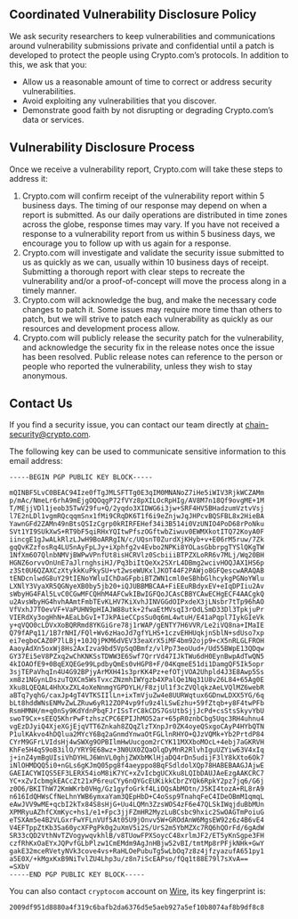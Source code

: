 ## Coordinated Vulnerability Disclosure Policy
We ask security researchers to keep vulnerabilities and communications around vulnerability submissions private and confidential until a patch is developed to protect the people using Crypto.com’s protocols. In addition to this, we ask that you:

- Allow us a reasonable amount of time to correct or address security vulnerabilities.
- Avoid exploiting any vulnerabilities that you discover.
- Demonstrate good faith by not disrupting or degrading Crypto.com’s data or services.

## Vulnerability Disclosure Process
Once we receive a vulnerability report, Crypto.com will take these steps to address it:

1. Crypto.com will confirm receipt of the vulnerability report within 5 business days. The timing of our response may depend on when a report is submitted. As our daily operations are distributed in time zones across the globe, response times may vary. If you have not received a response to a vulnerability report from us within 5 business days, we encourage you to follow up with us again for a response.
2. Crypto.com will investigate and validate the security issue submitted to us as quickly as we can, usually within 10 business days of receipt. Submitting a thorough report with clear steps to recreate the vulnerability and/or a proof-of-concept will move the process along in a timely manner.
3. Crypto.com will acknowledge the bug, and make the necessary code changes to patch it. Some issues may require more time than others to patch, but we will strive to patch each vulnerability as quickly as our resources and development process allow.
4. Crypto.com will publicly release the security patch for the vulnerability, and acknowledge the security fix in the release notes once the issue has been resolved. Public release notes can reference to the person or people who reported the vulnerability, unless they wish to stay anonymous.

## Contact Us
If you find a security issue, you can contact our team directly at [chain-security@crypto.com](mailto:chain-security@crypto.com).

The following key can be used to communicate sensitive information to this email address:

```
-----BEGIN PGP PUBLIC KEY BLOCK-----

mQINBF5LvC0BEAC94Ize0fTgJMLSFTTg0E3qIM0MNANoZ7iHe5iWIV3RjkWCZAMm
p/mAc/NmeLr6rhA9mEjgOQOqgP72fVYz8pXILOcRpHIg/AV8M7n18Qf9ovgME+1M
T/MEjjVDl1jeob35TwV29fu+Q/2yqdo3XIDWG6i3jw+SRF4HV5BHadzumVztvVsj
l7E2nLDl1vgmRQcqqmSnx1fMi9CRqDK6T1f6i9eZnjwJqJHPcvBQSFBL8x2HieBA
YawnGFd2ZAMn49nBtsQSIzCgrp0kRIRFEHef34i3B514i0VzUNIO4PoD68rPoNku
SVt1YI9SUkXwS+RT9bF5qiRHxYQItwPfszOGftwbZiwuv0EWMXkotITQ72KoyA0F
iincgE1gJwALkRlzLJwH9BoARRgIN/c/UQsnT0ZurdXjKHyb+v+E06rM5ruw/7Zk
gqQvKZzfosRq4LU5nAyFpLJy+iXphfg2v4Evbo2NPKi8YOLasGbbrpgTYSlQKgTW
1NfXm6O7QlnbNMVjBWPwVPnfUt8isHCRVlz0ScbiiiBTPZXLoRR6v7MLj/Wq20BH
HGNZ6orvvOnUnE7aJlrnghsiHJ/Pq3biItQeXx2SXrL4DBmg2wcivHOQJAX1HS6p
z3St0U6QZAXCzXtykkKuPkySU+vt2wseWUKxlJKOT44F2PAWjo8GFQescwARAQAB
tENDcnlwdG8uY29tIENoYWluIChDaGFpbiBTZWN1cml0eSBhbGlhcykgPGNoYWlu
LXNlY3VyaXR5QGNyeXB0by5jb20+iQJUBBMBCAA+FiEEuRBdyxEV+eIqDPIiu2Av
sWbyHG4FAl5LvC0CGwMFCQHhM4AFCwkIBwIGFQoJCAsCBBYCAwECHgECF4AACgkQ
u2AvsWbyHG4hvhAAmtFmbTEvKLHV7KiXvhJINVGGdOIPxdeX3jLNsbr7tTp96hAO
VfVxhJ7TOevVF+VaPUHN9pHIAJW88utk+2fwaEtMVsqI3rOdLSmD33Dl3TpkjuPr
VIERdXy3ogHhN+AEaLbGvI+TJkPAieCCpsSu0q6mL4wtuH/E41aPqpl7IykGIeVk
y+qVQO0cLDVxXoBQRRmd8YKGiGre78j1rWAP/gENTY7H6VVR/Le2iVQ8na+IMaIE
Q79fAPq11/1B7rNHI/FQl+Wv6zHaoJd7gfYLHS+1czvEHHUqkjnSblN+sdUso7xp
ei7egboCAZ0P7lLBj+10JQjPKM6dVEV33eaXrX5iMF4bm92ojp9+cX5nRLGLFROH
AaoyAdXn5oxWj8Hs2AxIzva9bd5VpSqOBmfz/vlPp73eoUud+/Ud55BWpE13QDqw
GY37Ei5eV8PZxq2wChKNKSsTDWW3E6Swf7QrrVd47IJkTWu6dH0EynBwpAdTwQN5
4kIOAOfE9+0BqEXQEGe99LpdbyQmEs0vHGP8+F/04KqmeE51di1DamgQF5Ik5opr
3sjTEPaVhqIn4U4G92BPjyArMXH41s3prKK4Pz+efOTjVOA2Uhpld4J3E8Awp5Ss
xm8z1NGynLDszuTQXCm5WsTvxcZNzmhIWYgzb4XPalQe1Nq31U8v26L84+65Ag0E
Xku8LQEQAL4HhXxZXL4oXeNnmgYGPDYLH/F8zjUl1f3cZVQlqkzAeLVQlMZ6webR
aBTq7yqhG/caxJp4gT4VTKSIIlLn+ixTmVjuZw4e8UURWqtux6GDnwLDXX5YG/6q
bLt8hddWNsENMvZwLZRuw6yR12ZOP4vp9fu9z4lLSwEzhu+59fZtqb+y8F4twPFb
RsmHMNH/m+q0nSy9KdYdnPbqFJrISsTrC8kCDS7GsUtbSjjJcPd+csStsSkyvYbU
swoT9Cx+sEEQ5KhrPwFtzhszCPC6EPIJhMO52ar+65pR0znbCbg5Uqc3RH4uhnu4
vgEzDJyiQ4XjeXGjEjqVTT6Znkah8ZQqZlzTXnpJr0ZK4oyeQSxgoCAyP4HYbQTN
P1ulKAkvo4hDQlua2MYcY6Bq2aGnmdYnwaOtFGLlnRHYO+QJzVQMk+Yb2PrtdP84
CYrM9GFrLVIdsHj4wSWXg9OPBIlmHwUucgom2rCYK11MXXboMOcL+4ebj7aGKRVH
KhFe5H4qS9oB3ilO/YRY9E68wz+3N0UX0ZQaOlqDyMnR2RlvhIguUZYiw63V4xIq
j+inZ4ymBgUIsiVhDYHLJ6WnVL0ghjZWXbMKlHjaDQ4rDn5udijF3lY8kXto6Ok7
iNlOHMDQQ5i0+nGLs6gKJmQ05pg8f4aeyppo8BqFSdldolXQp78HABEBAAGJAjwE
GAEIACYWIQS5EF3LERX54ioM8iK7YC+xZvIcbgUCXku8LQIbDAUJAeEzgAAKCRC7
YC+xZvIcbmgkEACcZt21xP6reuCYy6nQYGcEUKikkCbrZYQk6RpkY2pz7jq6/G6j
z0O6/BKIThW72KmWKrb0VHg/Gz1gyfoGrkf4LiOQsAbMOtn/J5KI4tozA+RL8rA9
n616IdQHWsCfNeLhnYWB6ymxaYam3QEpHbD+C4oSsp9TnahqFeC4IDeOBmM1qmqL
eAwJVV9wME+qcbI2kTx84S8sHjG+Uu4LQMn3ZzsWOS4zF6e47QLSkIWqjduBbMUn
XPMRyuAZhfCXmKyc+hs1/e1+Fpc3jjFZmHR2MyzLuBCsbc9hxic2SwOAGTmPoiuG
eTSXAm5e4B2VLGxrFwYFLnVUf5At05U9jOnvv5W+GROdAnW6MgsEW92z6z4B6vE4
V4EFTppZtKb3Sa60ycXFPgPk0g2uXmV5i2S/UrS2m5YbMZXc7RQ6hQOrFd/6gAdW
SR33cQD2VthNvTZVogywqvkhlB/v8TUowFPXSoycC48xrlmJF2/ET5yKnSgpe3FH
czfRhKxOaEYxJQPvfGLbPlzw1CmEMdm9AgJnHBjw52vBI/tmtMp8rPFjkNHk+GwY
gakE32mceRVetyNVk3cove4vs+RaHLOePubuTg5wLbOq7z8z4jfzyazufA651py1
a5E0X/+kMgxKxB9NiTvlZU4Lhp3u/z8n7iScEAPso/fQq1t88E79l7sXvA==
=SXbV
-----END PGP PUBLIC KEY BLOCK-----
```

You can also contact `cryptocom` account on [Wire](https://wire.com/), its key fingerprint is:

```
2009df951d8880a4f319c6bafb2da6376d5e5aeb927a5ef10b8074af8b9df8c8
```